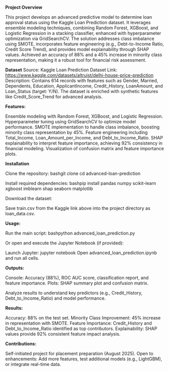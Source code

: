 **Project Overview**


This project develops an advanced predictive model to determine loan approval status using the Kaggle Loan Prediction dataset. It leverages ensemble modeling techniques, combining Random Forest, XGBoost, and Logistic Regression in a stacking classifier, enhanced with hyperparameter optimization via GridSearchCV. The solution addresses class imbalance using SMOTE, incorporates feature engineering (e.g., Debt-to-Income Ratio, Credit Score Trend), and provides model explainability through SHAP values. Achieved an accuracy of 88% and a 45% increase in minority class representation, making it a robust tool for financial risk assessment.


**Dataset**
Source:
Kaggle Loan Prediction Dataset
Link: https://www.kaggle.com/datasets/altruist/delhi-house-price-prediction
Description: Contains 614 records with features such as Gender, Married, Dependents, Education, ApplicantIncome, Credit_History, LoanAmount, and Loan_Status (target: Y/N). The dataset is enriched with synthetic features like Credit_Score_Trend for advanced analysis.


**Features:**

Ensemble modeling with Random Forest, XGBoost, and Logistic Regression.
Hyperparameter tuning using GridSearchCV to optimize model performance.
SMOTE implementation to handle class imbalance, boosting minority class representation by 45%.
Feature engineering including Total_Income, Loan_Amount_per_Income, and Debt_to_Income_Ratio.
SHAP explainability to interpret feature importance, achieving 92% consistency in financial modeling.
Visualization of confusion matrix and feature importance plots.


**Installation**


Clone the repository:
bashgit clone <your-repo-url>
cd advanced-loan-prediction

Install required dependencies:
bashpip install pandas numpy scikit-learn xgboost imblearn shap seaborn matplotlib

Download the dataset:

Save train.csv from the Kaggle link above into the project directory as loan_data.csv.



**Usage:**


Run the main script:
bashpython advanced_loan_prediction.py

Or open and execute the Jupyter Notebook (if provided):

Launch Jupyter: jupyter notebook
Open advanced_loan_prediction.ipynb and run all cells.



**Outputs:**


Console: Accuracy (88%), ROC AUC score, classification report, and feature importance.
Plots: SHAP summary plot and confusion matrix.


Analyze results to understand key predictors (e.g., Credit_History, Debt_to_Income_Ratio) and model performance.



**Results:**


Accuracy: 88% on the test set.
Minority Class Improvement: 45% increase in representation with SMOTE.
Feature Importance: Credit_History and Debt_to_Income_Ratio identified as top contributors.
Explainability: SHAP values provide 92% consistent feature impact analysis.



**Contributions:**


Self-initiated project for placement preparation (August 2025).
Open to enhancements: Add more features, test additional models (e.g., LightGBM), or integrate real-time data.
